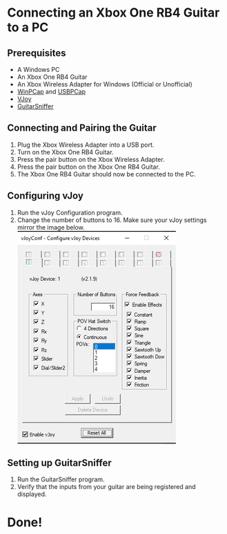 # Connecting an Xbox One RB4 Guitar to a PC
## Prerequisites
* A Windows PC
* An Xbox One RB4 Guitar
* An Xbox Wireless Adapter for Windows (Official or Unofficial)
* [WinPCap](https://www.winpcap.org/install/bin/WinPcap_4_1_3.exe) and [USBPCap](https://desowin.org/usbpcap/)
* [VJoy](https://github.com/jshafer817/vJoy/releases/latest) 
* [GuitarSniffer](https://github.com/artman41/guitarsniffer)

## Connecting and Pairing the Guitar
1. Plug the Xbox Wireless Adapter into a USB port.
2. Turn on the Xbox One RB4 Guitar.
3. Press the pair button on the Xbox Wireless Adapter.
4. Press the pair button on the Xbox One RB4 Guitar.
5. The Xbox One RB4 Guitar should now be connected to the PC.

## Configuring vJoy
1. Run the vJoy Configuration program.
2. Change the number of buttons to 16.
Make sure your vJoy settings mirror the image below.
![vJoy Settings](..\resources\vJoyConfig.PNG)

## Setting up GuitarSniffer
1. Run the GuitarSniffer program.
2. Verify that the inputs from your guitar are being registered and displayed.

# Done!

